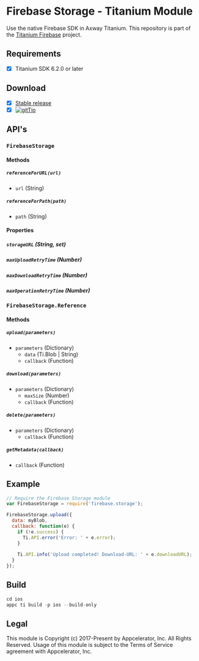 # Firebase Storage - Titanium Module
Use the native Firebase SDK in Axway Titanium. This repository is part of the [Titanium Firebase](https://github.com/hansemannn/titanium-firebase) project.

## Requirements
- [x] Titanium SDK 6.2.0 or later


## Download
- [x] [Stable release](https://github.com/hansemannn/titanium-firebase-storage/releases)
- [x] [![gitTio](http://hans-knoechel.de/shields/shield-gittio.svg)](http://gitt.io/component/firebase.storage)

## API's

### `FirebaseStorage`

#### Methods

##### `referenceForURL(url)`
  - `url` (String)
  
##### `referenceForPath(path)`
  - `path` (String)
  
#### Properties

##### `storageURL` (String, set)

##### `maxUploadRetryTime` (Number)

##### `maxDownloadRetryTime` (Number)

##### `maxOperationRetryTime` (Number)

### `FirebaseStorage.Reference`

#### Methods

##### `upload(parameters)`
  - `parameters` (Dictionary)
    - `data` (Ti.Blob | String)
    - `callback` (Function)

##### `download(parameters)`
  - `parameters` (Dictionary)
    - `maxSize` (Number)
    - `callback` (Function)

##### `delete(parameters)`
  - `parameters` (Dictionary)
    - `callback` (Function)

##### `getMetadata(callback)`
  - `callback` (Function)
  
## Example
```js
// Require the Firebase Storage module
var FirebaseStorage = require('firebase.storage');

FirebaseStorage.upload({
  data: myBlob,
  callback: function(e) {
    if (!e.success) {
      Ti.API.error('Error: ' + e.error);
    }
    
    Ti.API.info('Upload completed! Download-URL: ' + e.downloadURL);
  }
});
```

## Build
```js
cd ios
appc ti build -p ios --build-only
```

## Legal

This module is Copyright (c) 2017-Present by Appcelerator, Inc. All Rights Reserved. 
Usage of this module is subject to the Terms of Service agreement with Appcelerator, Inc.  
